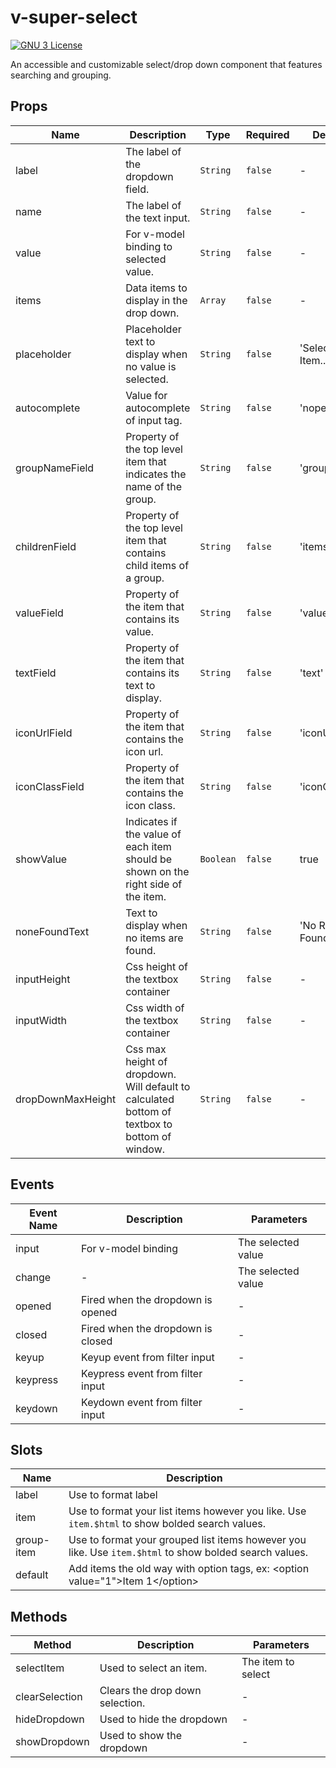 # v-super-select

[![GNU 3 License](https://img.shields.io/github/license/wpatter6/v-super-select.svg?color=yellowgreen)](https://github.com/wpatter6/v-super-select/blob/master/LICENSE)

An accessible and customizable select/drop down component that features searching and grouping.

## Props

<!-- @vuese:VSuperSelect:props:start -->

| Name              | Description                                                                                   | Type      | Required | Default             |
| ----------------- | --------------------------------------------------------------------------------------------- | --------- | -------- | ------------------- |
| label             | The label of the dropdown field.                                                              | `String`  | `false`  | -                   |
| name              | The label of the text input.                                                                  | `String`  | `false`  | -                   |
| value             | For v-model binding to selected value.                                                        | `String`  | `false`  | -                   |
| items             | Data items to display in the drop down.                                                       | `Array`   | `false`  | -                   |
| placeholder       | Placeholder text to display when no value is selected.                                        | `String`  | `false`  | 'Select an Item...' |
| autocomplete      | Value for autocomplete of input tag.                                                          | `String`  | `false`  | 'nope'              |
| groupNameField    | Property of the top level item that indicates the name of the group.                          | `String`  | `false`  | 'groupName'         |
| childrenField     | Property of the top level item that contains child items of a group.                          | `String`  | `false`  | 'items'             |
| valueField        | Property of the item that contains its value.                                                 | `String`  | `false`  | 'value'             |
| textField         | Property of the item that contains its text to display.                                       | `String`  | `false`  | 'text'              |
| iconUrlField      | Property of the item that contains the icon url.                                              | `String`  | `false`  | 'iconUrl'           |
| iconClassField    | Property of the item that contains the icon class.                                            | `String`  | `false`  | 'iconClass'         |
| showValue         | Indicates if the value of each item should be shown on the right side of the item.            | `Boolean` | `false`  | true                |
| noneFoundText     | Text to display when no items are found.                                                      | `String`  | `false`  | 'No Results Found'  |
| inputHeight       | Css height of the textbox container                                                           | `String`  | `false`  | -                   |
| inputWidth        | Css width of the textbox container                                                            | `String`  | `false`  | -                   |
| dropDownMaxHeight | Css max height of dropdown. Will default to calculated bottom of textbox to bottom of window. | `String`  | `false`  | -                   |

<!-- @vuese:VSuperSelect:props:end -->

## Events

<!-- @vuese:VSuperSelect:events:start -->

| Event Name | Description                       | Parameters         |
| ---------- | --------------------------------- | ------------------ |
| input      | For v-model binding               | The selected value |
| change     | -                                 | The selected value |
| opened     | Fired when the dropdown is opened | -                  |
| closed     | Fired when the dropdown is closed | -                  |
| keyup      | Keyup event from filter input     | -                  |
| keypress   | Keypress event from filter input  | -                  |
| keydown    | Keydown event from filter input   | -                  |

<!-- @vuese:VSuperSelect:events:end -->

## Slots

<!-- @vuese:VSuperSelect:slots:start -->

| Name       | Description                                                                                       |
| ---------- | ------------------------------------------------------------------------------------------------- |
| label      | Use to format label                                                                               |
| item | Use to format your list items however you like. Use `item.$html` to show bolded search values. |
| group-item | Use to format your grouped list items however you like. Use `item.$html` to show bolded search values. |
| default    | Add items the old way with option tags, ex: &lt;option value="1"&gt;Item 1&lt;/option&gt;         |

<!-- @vuese:VSuperSelect:slots:end -->

## Methods

<!-- @vuese:VSuperSelect:methods:start -->

| Method         | Description                     | Parameters         |
| -------------- | ------------------------------- | ------------------ |
| selectItem     | Used to select an item.         | The item to select |
| clearSelection | Clears the drop down selection. | -                  |
| hideDropdown   | Used to hide the dropdown       | -                  |
| showDropdown   | Used to show the dropdown       | -                  |

<!-- @vuese:VSuperSelect:methods:end -->
